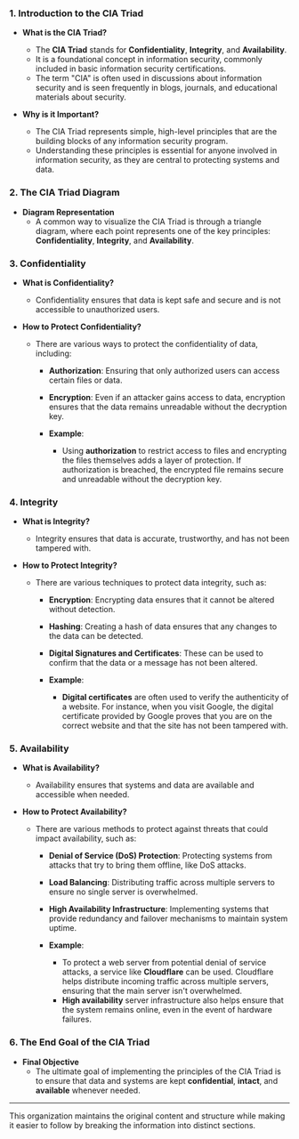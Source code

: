 ### 1. **Introduction to the CIA Triad**

- **What is the CIA Triad?**
  - The **CIA Triad** stands for **Confidentiality**, **Integrity**, and **Availability**.
  - It is a foundational concept in information security, commonly included in basic information security certifications.
  - The term "CIA" is often used in discussions about information security and is seen frequently in blogs, journals, and educational materials about security.

- **Why is it Important?**
  - The CIA Triad represents simple, high-level principles that are the building blocks of any information security program.
  - Understanding these principles is essential for anyone involved in information security, as they are central to protecting systems and data.

### 2. **The CIA Triad Diagram**

- **Diagram Representation**
  - A common way to visualize the CIA Triad is through a triangle diagram, where each point represents one of the key principles: **Confidentiality**, **Integrity**, and **Availability**.

### 3. **Confidentiality**

- **What is Confidentiality?**
  - Confidentiality ensures that data is kept safe and secure and is not accessible to unauthorized users.
  
- **How to Protect Confidentiality?**
  - There are various ways to protect the confidentiality of data, including:
    - **Authorization**: Ensuring that only authorized users can access certain files or data.
    - **Encryption**: Even if an attacker gains access to data, encryption ensures that the data remains unreadable without the decryption key.
    
    - **Example**: 
      - Using **authorization** to restrict access to files and encrypting the files themselves adds a layer of protection. If authorization is breached, the encrypted file remains secure and unreadable without the decryption key.

### 4. **Integrity**

- **What is Integrity?**
  - Integrity ensures that data is accurate, trustworthy, and has not been tampered with.
  
- **How to Protect Integrity?**
  - There are various techniques to protect data integrity, such as:
    - **Encryption**: Encrypting data ensures that it cannot be altered without detection.
    - **Hashing**: Creating a hash of data ensures that any changes to the data can be detected.
    - **Digital Signatures and Certificates**: These can be used to confirm that the data or a message has not been altered.
    
    - **Example**: 
      - **Digital certificates** are often used to verify the authenticity of a website. For instance, when you visit Google, the digital certificate provided by Google proves that you are on the correct website and that the site has not been tampered with.

### 5. **Availability**

- **What is Availability?**
  - Availability ensures that systems and data are available and accessible when needed.
  
- **How to Protect Availability?**
  - There are various methods to protect against threats that could impact availability, such as:
    - **Denial of Service (DoS) Protection**: Protecting systems from attacks that try to bring them offline, like DoS attacks.
    - **Load Balancing**: Distributing traffic across multiple servers to ensure no single server is overwhelmed.
    - **High Availability Infrastructure**: Implementing systems that provide redundancy and failover mechanisms to maintain system uptime.

    - **Example**: 
      - To protect a web server from potential denial of service attacks, a service like **Cloudflare** can be used. Cloudflare helps distribute incoming traffic across multiple servers, ensuring that the main server isn't overwhelmed.
      - **High availability** server infrastructure also helps ensure that the system remains online, even in the event of hardware failures.

### 6. **The End Goal of the CIA Triad**

- **Final Objective**
  - The ultimate goal of implementing the principles of the CIA Triad is to ensure that data and systems are kept **confidential**, **intact**, and **available** whenever needed.

---

This organization maintains the original content and structure while making it easier to follow by breaking the information into distinct sections.